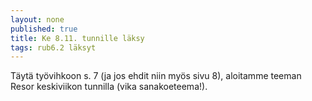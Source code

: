 ```yaml
---
layout: none
published: true
title: Ke 8.11. tunnille läksy
tags: rub6.2 läksyt
---
```

Täytä työvihkoon s. 7 (ja jos ehdit niin myös sivu 8), aloitamme teeman Resor keskiviikon tunnilla (vika sanakoeteema!).
